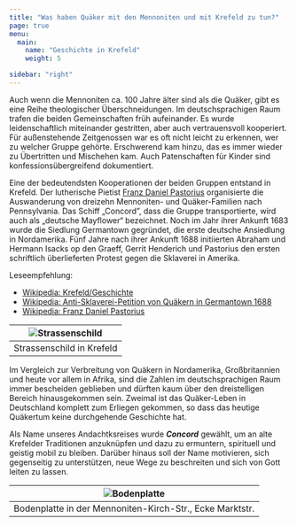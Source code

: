 ```yaml
---
title: "Was haben Quäker mit den Mennoniten und mit Krefeld zu tun?"
page: true
menu:
  main:
    name: "Geschichte in Krefeld"
    weight: 5

sidebar: "right"
---
```



Auch wenn die Mennoniten ca. 100 Jahre älter sind als die Quäker, gibt es eine Reihe theologischer Überschneidungen. Im deutschsprachigen Raum trafen die beiden Gemeinschaften früh aufeinander. Es wurde leidenschaftlich miteinander gestritten, aber auch vertrauensvoll kooperiert. Für außenstehende Zeitgenossen war es oft nicht leicht zu erkennen, wer zu welcher Gruppe gehörte. Erschwerend kam hinzu, das es immer wieder zu Übertritten und Mischehen kam. Auch Patenschaften für Kinder sind konfessionsübergreifend dokumentiert.

Eine der bedeutendsten Kooperationen der beiden Gruppen entstand in Krefeld. Der lutherische Pietist [Franz Daniel Pastorius](https://de.wikipedia.org/wiki/Franz_Daniel_Pastorius) organisierte die Auswanderung von dreizehn Mennoniten- und Quäker-Familien nach Pennsylvania. Das Schiff „Concord”, dass die Gruppe transportierte, wird auch als „deutsche Mayflower“ bezeichnet. Noch im Jahr ihrer Ankunft 1683 wurde die Siedlung Germantown gegründet, die erste deutsche Ansiedlung in Nordamerika. Fünf Jahre nach ihrer Ankunft 1688 initiierten Abraham und Hermann Isacks op den Graeff, Gerrit Henderich und Pastorius den ersten schriftlich überlieferten Protest gegen die Sklaverei in Amerika.

Leseempfehlung:

* [Wikipedia: Krefeld/Geschichte](https://de.wikipedia.org/wiki/Krefeld#Qu%C3%A4ker)
* [Wikipedia: Anti-Sklaverei-Petition von Quäkern in Germantown 1688](https://de.wikipedia.org/wiki/Anti-Sklaverei-Petition_von_Qu%C3%A4kern_in_Germantown_1688)
* [Wikipedia: Franz Daniel Pastorius](https://de.wikipedia.org/wiki/Franz_Daniel_Pastorius)

| ![Strassenschild](../img/ph-str-02.jpg) |
|-----------------------------------------|
| Strassenschild in Krefeld               |

Im Vergleich zur Verbreitung von Quäkern in Nordamerika, Großbritannien und heute vor allem in Afrika, sind die Zahlen im deutschsprachigen Raum immer bescheiden geblieben und dürften kaum über den dreistelligen Bereich hinausgekommen sein. Zweimal ist das Quäker-Leben in Deutschland komplett zum Erliegen gekommen, so dass das heutige Quäkertum keine durchgehende Geschichte hat.

Als Name unseres Andachtksreises wurde ***Concord*** gewählt, um an alte Krefelder Traditionen anzuknüpfen und dazu zu ermuntern, spirituell und geistig mobil zu bleiben. Darüber hinaus soll der Name motivieren, sich gegenseitig zu unterstützen, neue Wege zu beschreiten und sich von Gott leiten zu lassen.

| ![Bodenplatte](../img/bodenplatte.jpg)|
|---------------------------------------|
| Bodenplatte in der Mennoniten-Kirch-Str., Ecke Marktstr. |